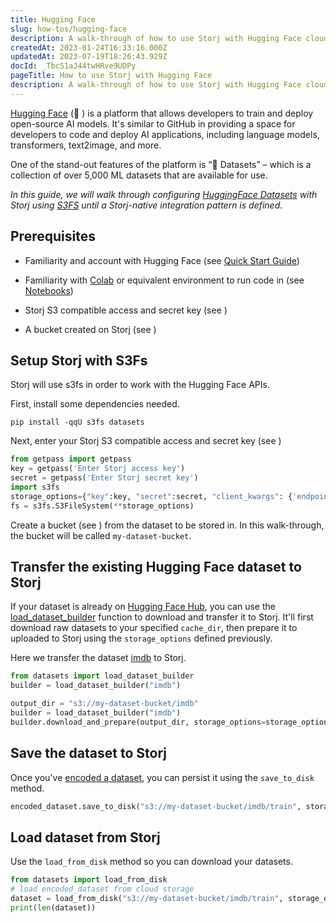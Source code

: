 ```yaml
---
title: Hugging Face
slug: how-tos/hugging-face
description: A walk-through of how to use Storj with Hugging Face cloud storage APIs. Examples of how to transfer, save, and load datasets. 
createdAt: 2023-01-24T16:33:16.000Z
updatedAt: 2023-07-19T18:26:43.929Z
docId: _TbcS1aJ44twHRve9UDPy
pageTitle: How to use Storj with Hugging Face
description: A walk-through of how to use Storj with Hugging Face cloud storage APIs. Examples of how to transfer, save, and load datasets. 
---
```


[Hugging Face](https://huggingface.co/) (🤗 ) is a platform that allows developers to train and deploy open-source AI models. It's similar to GitHub in providing a space for developers to code and deploy AI applications, including language models, transformers, text2image, and more. &#x20;

One of the stand-out features of the platform is “🤗 Datasets” – which is a collection of over 5,000 ML datasets that are available for use.

*In this guide, we will walk through configuring *[*HuggingFace Datasets*](https://huggingface.co/docs/datasets/index)* with Storj using *[*S3FS*](https://huggingface.co/docs/datasets/filesystems)* until a Storj-native integration pattern is defined.*

## Prerequisites

*   Familiarity and account with Hugging Face (see [Quick Start Guide](https://huggingface.co/docs/huggingface_hub/quick-start))

*   Familiarity with [Colab](https://colab.research.google.com/) or equivalent environment to run code in (see [Notebooks](https://huggingface.co/docs/transformers/notebooks))

*   Storj S3 compatible access and secret key (see [](docId\:LueFgrbZ9rJbWtDMXhIWZ))&#x20;

*   A bucket created on Storj (see [](docId\:OJPnxiexQIXHmzGBkvzHc))

## Setup Storj with S3Fs

Storj will use s3fs in order to work with the Hugging Face APIs.

First, install some dependencies needed.

```shell
pip install -qqU s3fs datasets
```

Next, enter your Storj S3 compatible access and secret key (see [](docId\:LueFgrbZ9rJbWtDMXhIWZ))&#x20;

```python
from getpass import getpass
key = getpass('Enter Storj access key')
secret = getpass('Enter Storj secret key')
import s3fs
storage_options={"key":key, "secret":secret, "client_kwargs": {'endpoint_url':"https://gateway.storjshare.io"}}
fs = s3fs.S3FileSystem(**storage_options)
```

Create a bucket (see [](docId\:OJPnxiexQIXHmzGBkvzHc)) from the dataset to be stored in. In this walk-through, the bucket will be called `my-dataset-bucket`.

## Transfer the existing Hugging Face dataset to Storj

If your dataset is already on [Hugging Face Hub](https://huggingface.co/datasets), you can use the [load\_dataset\_builder](https://huggingface.co/docs/datasets/v2.8.0/en/package_reference/loading_methods#datasets.load_dataset_builder) function to download and transfer it to Storj. It'll first download raw datasets to your specified `cache_dir`, then prepare it to uploaded to Storj using the `storage_options` defined previously.

Here we transfer the dataset [imdb](https://huggingface.co/datasets/imdb) to Storj.

```python
from datasets import load_dataset_builder
builder = load_dataset_builder("imdb")

output_dir = "s3://my-dataset-bucket/imdb"
builder = load_dataset_builder("imdb")
builder.download_and_prepare(output_dir, storage_options=storage_options, file_format="parquet")
```

## Save the dataset to Storj

Once you've [encoded a dataset](https://huggingface.co/docs/datasets/index), you can persist it using the `save_to_disk` method.

```python
encoded_dataset.save_to_disk("s3://my-dataset-bucket/imdb/train", storage_options=storage_options)
```

## Load dataset from Storj

Use the `load_from_disk` method so you can download your datasets.

```python
from datasets import load_from_disk
# load encoded_dataset from cloud storage
dataset = load_from_disk("s3://my-dataset-bucket/imdb/train", storage_options=storage_options)  
print(len(dataset))
```

